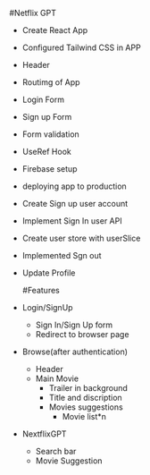 #Netflix GPT

- Create React App
- Configured Tailwind CSS in APP
- Header
- Routimg of App
- Login Form
- Sign up Form
- Form validation
- UseRef Hook
- Firebase setup
- deploying app to production
- Create Sign up user account
- Implement Sign In user API
- Create user store with userSlice
- Implemented Sgn out
- Update Profile

  #Features

- Login/SignUp
  - Sign In/Sign Up form
  - Redirect to browser page
- Browse(after authentication)
  - Header
  - Main Movie
    - Trailer in background
    - Title and discription
    - Movies suggestions
      - Movie list\*n
- NextflixGPT
  - Search bar
  - Movie Suggestion

